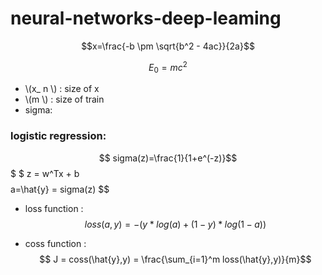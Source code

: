 <script type="text/javascript"
   src="http://cdn.mathjax.org/mathjax/latest/MathJax.js?config=TeX-AMS-MML_HTMLorMML">
</script>


# neural-networks-deep-leaming

$$x=\frac{-b \pm \sqrt{b^2 - 4ac}}{2a}$$

$$ E_0 = mc^2 $$


- \\(x_ n \\) : size of x
- \\(m \\) : size of train 
- sigma:

### logistic regression: 
$$ sigma(z)=\frac{1}{1+e^(-z)}$$
$ $ z = w^Tx + b $$
$$ a=\hat{y} = sigma(z) $$

- loss function :
$$ loss(a,y)= - ( y*log(a) + (1-y)*log(1-a))$$

- coss function :
$$ J = coss(\hat{y},y) = \frac{\sum_{i=1}^m loss(\hat{y},y)}{m}$$
